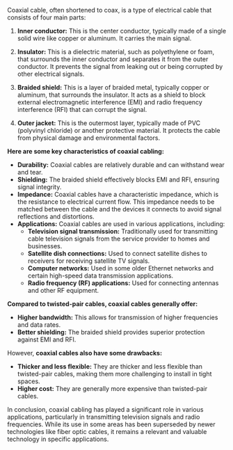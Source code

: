 Coaxial cable, often shortened to coax, is a type of electrical cable that consists of four main parts:

1. **Inner conductor:** This is the center conductor, typically made of a single solid wire like copper or aluminum. It carries the main signal.
    
2. **Insulator:** This is a dielectric material, such as polyethylene or foam, that surrounds the inner conductor and separates it from the outer conductor. It prevents the signal from leaking out or being corrupted by other electrical signals.
    
3. **Braided shield:** This is a layer of braided metal, typically copper or aluminum, that surrounds the insulator. It acts as a shield to block external electromagnetic interference (EMI) and radio frequency interference (RFI) that can corrupt the signal.
    
4. **Outer jacket:** This is the outermost layer, typically made of PVC (polyvinyl chloride) or another protective material. It protects the cable from physical damage and environmental factors.
    

**Here are some key characteristics of coaxial cabling:**

- **Durability:** Coaxial cables are relatively durable and can withstand wear and tear.
- **Shielding:** The braided shield effectively blocks EMI and RFI, ensuring signal integrity.
- **Impedance:** Coaxial cables have a characteristic impedance, which is the resistance to electrical current flow. This impedance needs to be matched between the cable and the devices it connects to avoid signal reflections and distortions.
- **Applications:** Coaxial cables are used in various applications, including:
    - **Television signal transmission:** Traditionally used for transmitting cable television signals from the service provider to homes and businesses.
    - **Satellite dish connections:** Used to connect satellite dishes to receivers for receiving satellite TV signals.
    - **Computer networks:** Used in some older Ethernet networks and certain high-speed data transmission applications.
    - **Radio frequency (RF) applications:** Used for connecting antennas and other RF equipment.

**Compared to twisted-pair cables, coaxial cables generally offer:**

- **Higher bandwidth:** This allows for transmission of higher frequencies and data rates.
- **Better shielding:** The braided shield provides superior protection against EMI and RFI.

However, **coaxial cables also have some drawbacks:**

- **Thicker and less flexible:** They are thicker and less flexible than twisted-pair cables, making them more challenging to install in tight spaces.
- **Higher cost:** They are generally more expensive than twisted-pair cables.

In conclusion, coaxial cabling has played a significant role in various applications, particularly in transmitting television signals and radio frequencies. While its use in some areas has been superseded by newer technologies like fiber optic cables, it remains a relevant and valuable technology in specific applications.